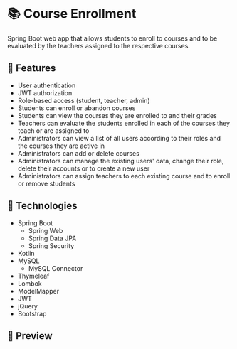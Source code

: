 # 📚 Course Enrollment

Spring Boot web app that allows students to enroll to courses and to be evaluated by the teachers assigned to the respective courses.

## 🌟 Features

- User authentication
- JWT authorization
- Role-based access (student, teacher, admin)
- Students can enroll or abandon courses
- Students can view the courses they are enrolled to and their grades
- Teachers can evaluate the students enrolled in each of the courses they teach or are assigned to
- Administrators can view a list of all users according to their roles and the courses they are active in
- Administrators can add or delete courses
- Administrators can manage the existing users' data, change their role, delete their accounts or to create a new user
- Administrators can assign teachers to each existing course and to enroll or remove students

## 🔮 Technologies

- Spring Boot
  - Spring Web
  - Spring Data JPA
  - Spring Security
- Kotlin
- MySQL
  - MySQL Connector
- Thymeleaf
- Lombok
- ModelMapper
- JWT
- jQuery
- Bootstrap

## 👀 Preview
